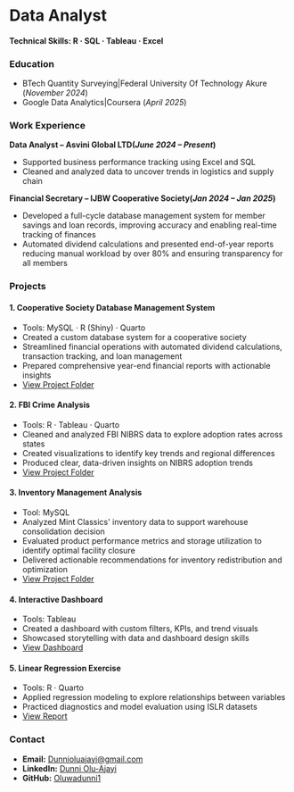 # Data Analyst 

#### Technical Skills: R · SQL · Tableau · Excel 


### Education 
- BTech Quantity Surveying|Federal University Of Technology Akure (_November 2024_)
- Google Data Analytics|Coursera (_April 2025_)

### Work Experience
**Data Analyst – Asvini Global LTD(_June 2024 – Present_)** 
- Supported business performance tracking using Excel and SQL
- Cleaned and analyzed data to uncover trends in logistics and supply chain

**Financial Secretary – IJBW Cooperative Society(_Jan 2024 – Jan 2025_)**  
- Developed a full-cycle database management system for member savings and loan records, improving accuracy and enabling real-time tracking of finances 
- Automated dividend calculations and presented end-of-year reports reducing manual workload by over 80% and ensuring transparency for all members

### Projects
#### 1. **Cooperative Society Database Management System**
- Tools: MySQL · R (Shiny) · Quarto
- Created a custom database system for a cooperative society
- Streamlined financial operations with automated dividend calculations, transaction tracking, and loan management
- Prepared comprehensive year-end financial reports with actionable insights
- [View Project Folder](https://github.com/oluwadunni1/coop-database)

#### 2. **FBI Crime Analysis**
- Tools: R · Tableau · Quarto
- Cleaned and analyzed FBI NIBRS data to explore adoption rates across states
- Created visualizations to identify key trends and regional differences
- Produced clear, data-driven insights on NIBRS adoption trends
- [View Project Folder](https://github.com/oluwadunni1/fbiCrimeAnalysis)

#### 3. **Inventory Management Analysis**
- Tool: MySQL
- Analyzed Mint Classics' inventory data to support warehouse consolidation decision
- Evaluated product performance metrics and storage utilization to identify optimal facility closure
- Delivered actionable recommendations for inventory redistribution and optimization
- [View Project Folder](https://github.com/oluwadunni1/Mint-classics-inventory-analysis)


#### 4. **Interactive Dashboard**
- Tools: Tableau
- Created a dashboard with custom filters, KPIs, and trend visuals
- Showcased storytelling with data and dashboard design skills
- [View Dashboard](https://public.tableau.com/app/profile/dunni.olu.ajayi/viz/autoRecreate/Dashboard1)

#### 5. **Linear Regression Exercise**
- Tools: R · Quarto
- Applied regression modeling to explore relationships between variables
- Practiced diagnostics and model evaluation using ISLR datasets
- [View Report](https://oluwadunni1.github.io/ISLR-Exercises/)


### Contact

- **Email:**  Dunnioluajayi@gmail.com 
- **LinkedIn:** [Dunni Olu-Ajayi](https://www.linkedin.com/in/dunni-olu-ajayi-598a6b2a3/)  
- **GitHub:** [Oluwadunni1](https://github.com/oluwadunni1)
